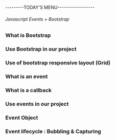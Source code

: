 ---------TODAY'S MENU------------------

###### Javascript Events + Bootstrap

### What is Bootstrap

### Use Bootstrap in our project

### Use of bootstrap responsive layout (Grid)

### What is an event

### What is a callback

### Use events in our project

### Event Object

### Event lifecycle : Bubbling & Capturing
